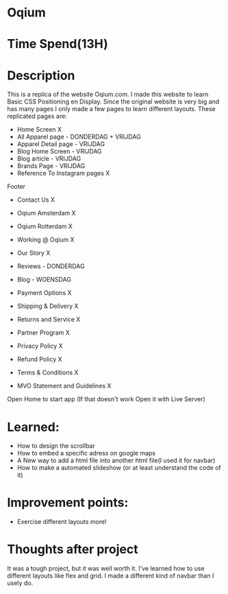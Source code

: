 # Oqium

# Time Spend(13H)

# Description

This is a replica of the website Oqium.com. I made this website to learn Basic CSS Positioning en Display.
Since the original website is very big and has many pages I only made a few pages to learn different layouts.
These replicated pages are:

- Home Screen X
- All Apparel page - DONDERDAG + VRIJDAG
- Apparel Detail page - VRIJDAG
- Blog Home Screen - VRIJDAG
- Blog article - VRIJDAG
- Brands Page - VRIJDAG
- Reference To Instagram pages X

Footer

- Contact Us X
- Oqium Amsterdam X
- Oqium Rotterdam X
- Working @ Oqium X
- Our Story X
- Reviews - DONDERDAG
- Blog - WOENSDAG

- Payment Options X
- Shipping & Delivery X
- Returns and Service X
- Partner Program X

- Privacy Policy X
- Refund Policy X
- Terms & Conditions X
- MVO Statement and Guidelines X

Open Home to start app (If that doesn't work Open it with Live Server)

# Learned:

- How to design the scrollbar
- How to embed a specific adress on google maps
- A New way to add a html file into another html file(I used it for navbar)
- How to make a automated slideshow (or at least understand the code of it)

# Improvement points:

- Exercise different layouts more!

# Thoughts after project

It was a tough project, but it was well worth it. I've learned how to use different layouts like flex and grid. I made a different kind of navbar than I usely do.
